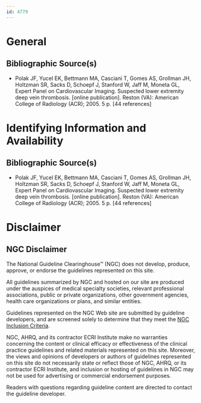 ```yaml
---
id: 4779
---
```


# General

## Bibliographic Source(s)

- Polak JF, Yucel EK, Bettmann MA, Casciani T, Gomes AS, Grollman JH, Holtzman SR, Sacks D, Schoepf J, Stanford W, Jaff M, Moneta GL, Expert Panel on Cardiovascular Imaging. Suspected lower extremity deep vein thrombosis. [online publication]. Reston (VA): American College of Radiology (ACR); 2005. 5 p. [44 references]

# Identifying Information and Availability

## Bibliographic Source(s)

- Polak JF, Yucel EK, Bettmann MA, Casciani T, Gomes AS, Grollman JH, Holtzman SR, Sacks D, Schoepf J, Stanford W, Jaff M, Moneta GL, Expert Panel on Cardiovascular Imaging. Suspected lower extremity deep vein thrombosis. [online publication]. Reston (VA): American College of Radiology (ACR); 2005. 5 p. [44 references]

# Disclaimer

## NGC Disclaimer

The National Guideline Clearinghouse™ (NGC) does not develop, produce, approve, or endorse the guidelines represented on this site.

All guidelines summarized by NGC and hosted on our site are produced under the auspices of medical specialty societies, relevant professional associations, public or private organizations, other government agencies, health care organizations or plans, and similar entities.

Guidelines represented on the NGC Web site are submitted by guideline developers, and are screened solely to determine that they meet the [NGC Inclusion Criteria](/help-and-about/summaries/inclusion-criteria).

NGC, AHRQ, and its contractor ECRI Institute make no warranties concerning the content or clinical efficacy or effectiveness of the clinical practice guidelines and related materials represented on this site. Moreover, the views and opinions of developers or authors of guidelines represented on this site do not necessarily state or reflect those of NGC, AHRQ, or its contractor ECRI Institute, and inclusion or hosting of guidelines in NGC may not be used for advertising or commercial endorsement purposes.

Readers with questions regarding guideline content are directed to contact the guideline developer.

